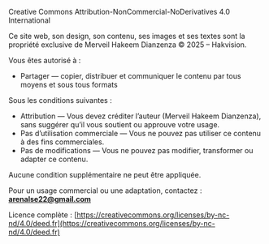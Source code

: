Creative Commons Attribution-NonCommercial-NoDerivatives 4.0 International

Ce site web, son design, son contenu, ses images et ses textes sont la propriété exclusive de Merveil Hakeem Dianzenza © 2025 – Hakvision.

Vous êtes autorisé à :
- Partager — copier, distribuer et communiquer le contenu par tous moyens et sous tous formats

Sous les conditions suivantes :
- Attribution — Vous devez créditer l’auteur (Merveil Hakeem Dianzenza), sans suggérer qu’il vous soutient ou approuve votre usage.
- Pas d’utilisation commerciale — Vous ne pouvez pas utiliser ce contenu à des fins commerciales.
- Pas de modifications — Vous ne pouvez pas modifier, transformer ou adapter ce contenu.

Aucune condition supplémentaire ne peut être appliquée.

Pour un usage commercial ou une adaptation, contactez : **arenalse22@gmail.com**

Licence complète : [https://creativecommons.org/licenses/by-nc-nd/4.0/deed.fr](https://creativecommons.org/licenses/by-nc-nd/4.0/deed.fr)
